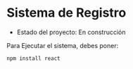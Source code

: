 <h1> Sistema de Registro</h1>

- Estado del proyecto: En construcción

Para Ejecutar el sistema, debes poner:

```npm install react```
